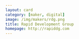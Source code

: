 ```yaml
---
layout: card
category: [maker, digital]
image: /img/makers/rdg.png
title: Rapid Development Group
homepage: http://rapiddg.com
---
```

